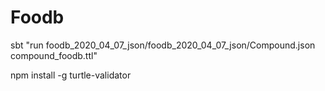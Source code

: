 # Foodb

sbt "run foodb_2020_04_07_json/foodb_2020_04_07_json/Compound.json compound_foodb.ttl"

npm install -g turtle-validator